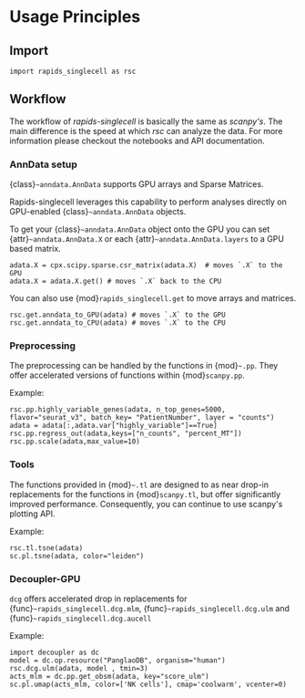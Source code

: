 # Usage Principles

## Import

```
import rapids_singlecell as rsc
```

## Workflow

The workflow of *rapids-singlecell* is basically the same as *scanpy's*. The main difference is the speed at which *rsc* can analyze the data. For more information please checkout the notebooks and API documentation.

### AnnData setup

{class}`~anndata.AnnData` supports GPU arrays and Sparse Matrices.

Rapids-singlecell leverages this capability to perform analyses directly on GPU-enabled {class}`~anndata.AnnData` objects.

To get your {class}`~anndata.AnnData` object onto the GPU you can set {attr}`~anndata.AnnData.X` or each {attr}`~anndata.AnnData.layers` to a GPU based matrix.

```
adata.X = cpx.scipy.sparse.csr_matrix(adata.X)  # moves `.X` to the GPU
adata.X = adata.X.get() # moves `.X` back to the CPU
```

You can also use {mod}`rapids_singlecell.get` to move arrays and matrices.

```
rsc.get.anndata_to_GPU(adata) # moves `.X` to the GPU
rsc.get.anndata_to_CPU(adata) # moves `.X` to the CPU
```

### Preprocessing

The preprocessing can be handled by the functions in {mod}`~.pp`. They offer accelerated versions of functions within {mod}`scanpy.pp`.

Example:
```
rsc.pp.highly_variable_genes(adata, n_top_genes=5000, flavor="seurat_v3", batch_key= "PatientNumber", layer = "counts")
adata = adata[:,adata.var["highly_variable"]==True]
rsc.pp.regress_out(adata,keys=["n_counts", "percent_MT"])
rsc.pp.scale(adata,max_value=10)
```

### Tools

The functions provided in {mod}`~.tl` are designed to as near drop-in replacements for the functions in {mod}`scanpy.tl`, but offer significantly improved performance. Consequently, you can continue to use scanpy's plotting API.

Example:
```
rsc.tl.tsne(adata)
sc.pl.tsne(adata, color="leiden")
```

### Decoupler-GPU

`dcg` offers accelerated drop in replacements for {func}`~rapids_singlecell.dcg.mlm`, {func}`~rapids_singlecell.dcg.ulm` and {func}`~rapids_singlecell.dcg.aucell`

Example:
```
import decoupler as dc
model = dc.op.resource("PanglaoDB", organism="human")
rsc.dcg.ulm(adata, model , tmin=3)
acts_mlm = dc.pp.get_obsm(adata, key="score_ulm")
sc.pl.umap(acts_mlm, color=['NK cells'], cmap='coolwarm', vcenter=0)
```
